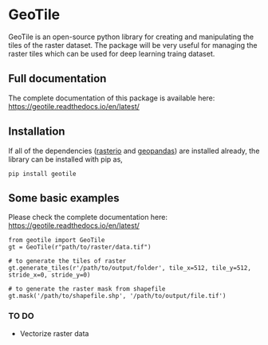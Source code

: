 # GeoTile

GeoTile is an open-source python library for creating and manipulating the tiles of the raster dataset. The package will be very useful for managing the raster tiles which can be used for deep learning traing dataset.

## Full documentation

The complete documentation of this package is available here: https://geotile.readthedocs.io/en/latest/

## Installation

If all of the dependencies ([rasterio](https://rasterio.readthedocs.io/en/latest/) and [geopandas](https://geopandas.org/en/stable/index.html)) are installed already, the library can be installed with pip as,

```shell
pip install geotile
```

## Some basic examples

Please check the complete documentation here: https://geotile.readthedocs.io/en/latest/

```shell
from geotile import GeoTile
gt = GeoTile(r"path/to/raster/data.tif")

# to generate the tiles of raster
gt.generate_tiles(r'/path/to/output/folder', tile_x=512, tile_y=512, stride_x=0, stride_y=0)

# to generate the raster mask from shapefile
gt.mask('/path/to/shapefile.shp', '/path/to/output/file.tif')
```

### TO DO

- Vectorize raster data
